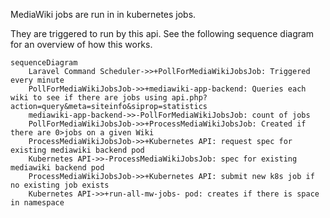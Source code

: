 MediaWiki jobs are run in in kubernetes jobs.

They are triggered to run by this api. See the following sequence diagram for an overview of how this works.

```mermaid
sequenceDiagram
    Laravel Command Scheduler->>+PollForMediaWikiJobsJob: Triggered every minute
    PollForMediaWikiJobsJob->>+mediawiki-app-backend: Queries each wiki to see if there are jobs using api.php?action=query&meta=siteinfo&siprop=statistics
    mediawiki-app-backend->>-PollForMediaWikiJobsJob: count of jobs
    PollForMediaWikiJobsJob->>+ProcessMediaWikiJobsJob: Created if there are 0>jobs on a given Wiki
    ProcessMediaWikiJobsJob->>+Kubernetes API: request spec for existing mediawiki backend pod
    Kubernetes API->>-ProcessMediaWikiJobsJob: spec for existing mediawiki backend pod
    ProcessMediaWikiJobsJob->>+Kubernetes API: submit new k8s job if no existing job exists
    Kubernetes API->>+run-all-mw-jobs- pod: creates if there is space in namespace
```
